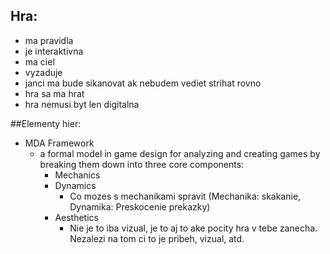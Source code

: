 ## Hra:
- ma pravidla
- je interaktivna
- ma ciel
- vyzaduje 
- janci ma bude sikanovat ak nebudem vediet strihat rovno
- hra sa ma hrat
- hra nemusi byt len digitalna

##Elementy hier:
- MDA Framework
  - a formal model in game design for analyzing and creating games by breaking them down into three core components:
    - Mechanics
    - Dynamics
      - Co mozes s mechanikami spravit (Mechanika: skakanie, Dynamika: Preskocenie prekazky)
    - Aesthetics
      - Nie je to iba vizual, je to aj to ake pocity hra v tebe zanecha. Nezalezi na tom ci to je pribeh, vizual, atd.
